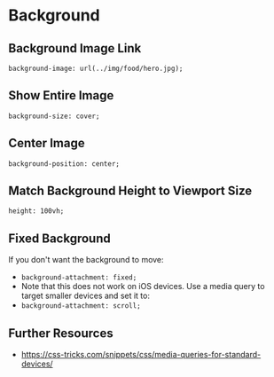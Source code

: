 # Background

## Background Image Link

`background-image: url(../img/food/hero.jpg);`

## Show Entire Image

`background-size: cover;`

## Center Image

`background-position: center;`

## Match Background Height to Viewport Size

`height: 100vh;`

## Fixed Background

If you don't want the background to move:
  - `background-attachment: fixed;`
  - Note that this does not work on iOS devices. Use a media query to target smaller devices and set it to:
  - `background-attachment: scroll;`

 ## Further Resources

 - https://css-tricks.com/snippets/css/media-queries-for-standard-devices/
